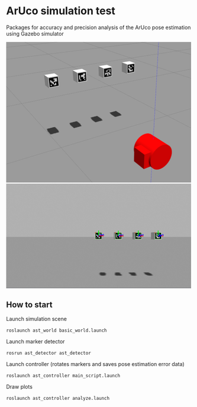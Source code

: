 # ArUco simulation test

Packages for accuracy and precision analysis of the ArUco pose estimation using Gazebo simulator

<img src="images/gazebo.png" width="500">

<img src="images/detected markers.png" width="500">


## How to start

Launch simulation scene

```
roslaunch ast_world basic_world.launch
```
  
Launch marker detector
```
rosrun ast_detector ast_detector
```

Launch controller (rotates markers and saves pose estimation error data)

```
roslaunch ast_controller main_script.launch
```

Draw plots

```
roslaunch ast_controller analyze.launch
```
